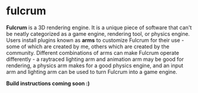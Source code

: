 # fulcrum

**Fulcrum** is a 3D rendering engine. It is a unique piece of software that can't be neatly categorized as a game engine, rendering tool, or physics engine. Users install plugins known as **arms** to customize Fulcrum for their use - some of which are created by me, others which are created by the community. Different combinations of arms can make Fulcrum operate differently - a raytraced lighting arm and animation arm may be good for rendering, a physics arm makes for a good physics engine, and an input arm and lighting arm can be used to turn Fulcrum into a game engine.

**Build instructions coming soon :)**
